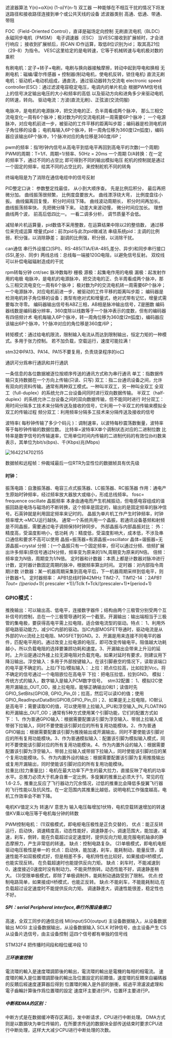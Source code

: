 滤波器算法
Y(n)=αX(n) (1-α)Y(n-1)
双工器
一种能够在不相互干扰的情况下将发送路径和接收路径连接到单个或公共天线的设备
滤波器类别
高通、低通、带通、带阻

FOC（Field-Oriented Control），直译是磁场定向控制
无刷直流电机（BLDC）
永磁同步电机（PMSM）
电子调速器（ESC）
当VESC接收到扩展帧时，才会进行响应；
接收到扩展帧后，将CAN ID作运算，取低8位识别为id；
取其高21位（29-8）为指令。
VESC这里给定的是电转速，它等于机械转速与电机极对数的乘积

有刷电机：定子+转子+电刷，电刷与换向器接触摩擦，转动中起到导电和换相
无刷电机：磁编/霍尔传感器  +  控制器(制动电机，使电机反转，锁住电机)
直流无刷电机：驱动机+电动机组成，通直流，通过驱动器转为交流电
electronic speed controller(ESC)：通过滤波电容稳定电压，电调内的单片机会
根据PWM信号线上的信号决定输出电压的大小和频率的高低
以及驱动方向和进角多少来驱动电机的转速，转向。
驱动电流：方波(直流无刷)、正弦波(交流伺服)

电脉冲，是电机的电源脉冲，把交流电的正、负半周看成两个脉冲，
那么三相交流电变化一周有6个脉冲；极对数为P的交流电机转一周需要6P个脉冲；
一个电源脉冲，对应电机前进一步，被驱动的工件平移的距离叫步距；编码器是检测电机转子角位移的设备；
电机每输入6P个脉冲，转一周角位移为360度(2π弧度)，编码器应该输出6P个脉冲，1个脉冲对应的角位移是360度/6P；

pwm的频率：指1秒钟内信号从高电平到低电平再回到高电平的次数(一个周期)
PWM的周期：T=1/f、周期=1/频率、50Hz = 20ms 一个周期
D/A转换：在一定的频率下，通过不同的占空比 即可得到不同的输出模拟电压
舵机的控制就是通过一个固定的频率，给其不同的占空比的，来控制舵机不同的转角

终端电阻是为了消除在通信电缆中的信号反射

PID整定口诀：
参数整定找最佳， 从小到大顺序查。
先是比例后积分， 最后再把微分加。
曲线振荡很频繁， 比例度盘要放大。
曲线漂浮绕大弯， 比例度盘往小扳。
曲线偏离回复慢， 积分时间往下降。
曲线波动周期长， 积分时间再加长。
曲线振荡频率快， 先把微分降下来。
动差大来波动慢， 微分时间应加长。
理想曲线两个波， 前高后低四比一。
一看二调多分析， 调节质量不会低。

减轻单片机运算量，pid数值不采用整数，在运算结果中除以2的整倍数，
通过移位来完成运算
增量式pid：前次pid与此次pid做减法
串级系统pid：主调的比例弱，积分强，以消除静差；
	       副调的比例强，积分弱，以消除干扰。

can通信
串行外设接口(SPI)、RS-485(TIA/EIA-485,差分、异步)和同步串行接口(SSI,差分、同步)
两线总线：总线每一端接120Ω电阻，以避免信号反射。
双绞线可以补偿电磁辐射造成的干扰

rpm转每分钟
cnt/sec 脉冲数每秒
栅极
源极：起集电作用的电极
漏极：起发射作用的电极
电脉冲，是电机的电源脉冲，把交流电的正、负半周看成两个脉冲，那么三相交流电变化一周有6个脉冲；
极对数为P的交流电机转一周需要6P个脉冲；
一个电源脉冲，对应电机前进一步，被驱动的工件平移的距离叫步距；
编码器是检测电机转子角位移的设备；类型有绝对式和增量式，绝对式带有记忆，增量式需要每次寻零。
编码器输出信号有ABZ三相，AB相是脉冲输出信号，Z是圈数
编码器线数是编码器分辨率，360度除以线数等于一个脉冲表示的度数，但有的编码器有四倍频计术
电机每输入6P个脉冲，转一周角位移为360度(2π弧度)，编码器应该输出6P个脉冲，1个脉冲对应的角位移是360度/6P；

转矩模式：通过给电机限流，限制输入电流从而达到限制输出，恒定力矩的一种模式。多用于张力控制。
若不加负载，空载运行，速度可能拉满！

stm32中PA13、PA14、PA15不要复用，负责烧录程序的io口

通訊可分爲串行通訊和并行通訊

一条信息的各位数据被逐位按顺序传送的通讯方式称为串行通讯
单工：指数据传输只支持数据在一个方向上传输(只读、只写)
双工：指二台通讯设备之间，允许有双向的资料传输。通常有两种双工模式。一种叫半双工，另一种叫全双工
全双工（full-duplex）的系统允许二台设备间同时进行双向数据传输。
半双工（half-duplex）的系统允许二台设备之间的双向数据传输，但不能同时进行
时分双工：用时间分隔多工技术来分隔传送及接收的信号，它利用一个半双工的传输来模拟全双工的传输过程
频分双工：利用频率分隔多工技术来分隔传送及接收的信号

波特率( 每秒钟传输了多少个码元 )：调制速率，以波特每秒震荡数衡量，波特率等于每秒钟传输的数据位数。
比特率=波特率X单个调制状态对应的二进制位数
比特率是数字信号的传输速率，它用单位时间内传输的二进制代码的有效位(bit)数来表示，其单位为bit/s(bps)、千(Kbps)兆(Mbps)

![1642214702155](C:\Users\mountainlee_33\AppData\Roaming\Typora\typora-user-images\1642214702155.png)

数据帧和远程帧：仲裁域最后一位RTR为显性位的数据帧具有优先级



#### 时钟：

振荡电路：自激振荡器、电容三点式振荡器、LC振荡器、RC振荡器
	作用：通电产生原始时钟频率，经过频率放大器放大或缩小，形成总线频率。
fosc= frequence oscillate 晶振频率
	本身由通电而产生机械振动，但电感电容组成的谐振回路是电场与磁场的不断转换，这个频率是固定的，输出的是固定频率的脉冲信号。石英钟就是利用固定频率来记时的。
晶振为单片机工作产生时钟频率，时钟频率增大->MCU运行越快。
通常一个系统共用一个晶振，若通讯设备基频和射频是不同晶振，需要通过电子调频保持时钟同步。
外部晶振与内部晶振对比：
	外：精度高，受温度影响小，低功耗
	内：精度低，受温度影响大，成本低，不涉及串口通信和要求不高可以使用
晶振=振荡器=有源晶振=oscillator
晶体=谐振器=无源晶振=crystal
分频：(一个晶振只有一个固定频率，但可以通过分频、倍频扩展出许多频率)原信号通过N分频，频率变为原来的1/N,周期变为原来的N倍。
倍频：频率变为N倍，周期变为1/N倍。
定时器和计数器：本质上都是计数器对脉冲进行计数，定时器计数固定周期的脉冲，根据频率算出时间。
	定时器：对内部指令周期计数
	计数器：某一机器周期采集到高电平后，下一机器周期采样到低电平，则计数器+1。
定时器频率： APB1总线时钟42MHz   TIM2-7、TIM12-14 ：2*APB1 
 Tout= ((period+1)*( prescaler +1))/Tclk 
f=Tck/(prescaler+1)*(period+1)

### GPIO模式：

​	推挽输出：可以输出高、低电平，连接数字器件；结构由两个三极管分别受两个互补信号的控制，总在一个三极管导通时另一个截至。
​	开漏输出：输出端相当于三极管的集电极，要获得高电平需上拉电阻，适合做电流型的驱动。
​		特点：
​		1、利用外部电路驱动能力，减少IC内部的驱动。当IC内部MOSFET导通时，驱动电流是从外部的Vcc流经上拉电阻、MOSFET到GND。
​		2、开漏是用来连接不同电平的器件，匹配电平用的。通过改变上拉电源的电压，即可改变传输电平。阻值越大功耗越小，所以负载电阻的选择要兼顾功耗和速度。
​		3、开漏输出会带来上升沿的延时。上升沿是通过外接上拉无源电阻对负载充电。如果对延时有要求，则建议用下降沿输出。
​	浮空输入：多用于外部按键输入。在该引脚悬空的情况下，读取该端口的电平是不确定的。
​	上拉/下拉/模拟输入：
​		上拉：把点位拉高，比如拉到Vcc。将不确定的信号通过一个电阻嵌位在高电平
​		下拉：把电压拉低，拉到GND。
​		模拟：传统方式的输入，数字输入是输入PCM数字信号。
​	stm32配置：
​	 1、模拟I2C使用开漏输出_OUT_OD，接上拉电阻，能够正确输出0和1；读值时先GPIO_SetBits(GPIOB, GPIO_Pin_0)；拉高，然后可以读IO的值；使用GPIO_ReadInputDataBit(GPIOB,GPIO_Pin_0)；
​    2、如果是无上拉电阻，IO默认是高电平；需要读取IO的值，可以使用带上拉输入_IPU和浮空输入_IN_FLOATING和开漏输出_OUT_OD；
​	通常有5种方式使用某个引脚功能，它们的配置方式如下：
​      	1、作为普通GPIO输入：根据需要配置该引脚为浮空输入、带弱上拉输入或带弱下拉输入，同时不要使能该引脚对应的所有复用功能模块。
​      	2、作为普通GPIO输出：根据需要配置该引脚为推挽输出或开漏输出，同时不要使能该引脚对应的所有复用功能模块。
​      	3、作为普通模拟输入：配置该引脚为模拟输入模式，同时不要使能该引脚对应的所有复用功能模块。
​      	4、作为内置外设的输入：根据需要配置该引脚为浮空输入、带弱上拉输入或带弱下拉输入，同时使能该引脚对应的某个复用功能模块。
​      	5、作为内置外设的输出：根据需要配置该引脚为复用推挽输出或复用开漏输出，同时使能该引脚对应的所有复用功能模块。
​	
拉重比(拉力重量比)：电机在最大功率下产生的最大拉力，直接反映了电机的功率水平。总推力必须大于机身自重一定比例，多旋翼的推重比必须大于1，常见的在1.6-2.5，推重比反应了飞行器动力冗余情况，过低的推重比会降低多旋翼飞行器的飞行性能以及抗风性。在一定范围内其推重比越低，说明电机工作强度越高，电机工作效率会不断下降。

电机KV值定义为 转速/V 意思为  输入电压每增加1伏特，电机空载转速增加的转速值KV乘以电压等于电机每分钟的转数 

PWM控制电机：
(1)双极模式，即电枢电压极性是正负交替的，
	优点：能正反转运行，启动快，调速精度高，动态性能好，调速静差小，调速范围大，能加速，减速，刹车，倒转，能在负载超过设定速度时，提供反向力矩,能克服电机轴承的静态摩擦力，产生非常低的转速。
	缺点：控制电路复杂。
(2)单极模式，即电机电枢驱动电压极性是单一的
	优点：启动快，能加速，刹车，能耗制动，能量反馈，调速性能不如双极模式好，但是相差不多，电机特性也比较好。如果接成H桥模式，也能实现反转。
	在负载超速时也能提供反向力矩。
	缺点：刹车时，不能减速到0，速度接近0速度时没有制动力。不能突然倒转。动态性能不好，调速静差稍大。
(3)受限单极模式，即除了单极调制外，能耗制动通路受到了限制。
	优点:控制电路简单，如果接成H桥模式，也能正反转。
	缺点:不能刹车，不能能耗制动,在负载超过设定速度时不能提供反向力矩。
			调速静差大，调速性能很差，稳定性也不好。

##### SPI：serial Peripheral interface,串行外围设备接口

高速，全双工同步的通信总线
MI(input)SO(output) 主设备数据输入，从设备数据输出
MOSI 主设备数据输出，从设备数据输入
SCLK 时钟信号，由主设备产生
CS 从设备片选信号，由主设备控制
這四个信号都有单独的信号线 

STM32F4 把传播时间段和相位缓冲段 1()

##### 三环嵌套控制

電流環的輸入是速度環調節後的輸出，電流環的輸出是電機的每相的相電流。
速度環的輸入是位置環調節後的輸出及位置設定的前饋值，速度環的反饋來自編碼器的反饋后經速度運算器后得到
位置環的輸入是外部的脈衝，經過平滑濾波處理和電子齒輪計算後作爲位置環的設定
速度环主要进行PI，位置环主要进行P。

##### 中断和DMA的区别： 

中断方式是在数据缓冲寄存区满后，发中断请求，CPU进行中断处理。
DMA方式则是以数据块为单位传输的，在所要求传送的数据块全部传送结束时要求CPU进行中断处理，这样大大减少CPU进行中断处理的次数。 